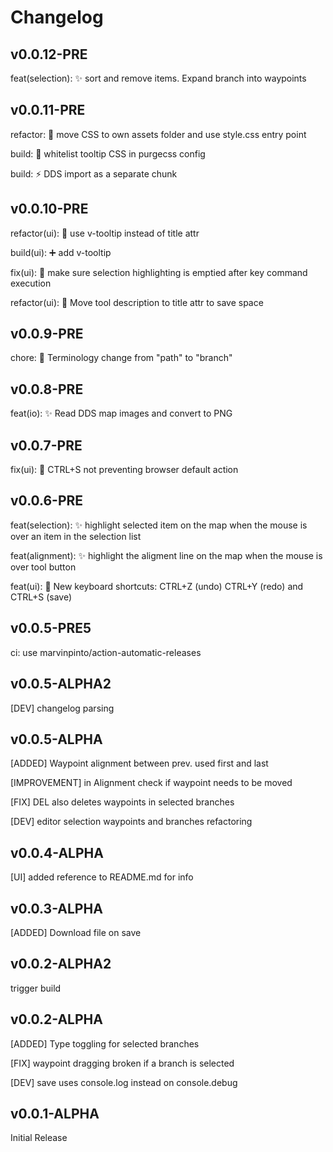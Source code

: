 # Changelog

## v0.0.12-PRE

feat(selection): ✨ sort and remove items. Expand branch into waypoints

## v0.0.11-PRE

refactor: 🚚 move CSS to own assets folder and use style.css entry point

build: 🐛 whitelist tooltip CSS in purgecss config

build: ⚡ DDS import as a separate chunk

## v0.0.10-PRE

refactor(ui): 💄 use v-tooltip instead of title attr

build(ui): ➕ add v-tooltip

fix(ui): 🐛 make sure selection highlighting is emptied after key command execution

refactor(ui): 💄 Move tool description to title attr to save space

## v0.0.9-PRE

chore: :speech_balloon: Terminology change from "path" to "branch"

## v0.0.8-PRE

feat(io): :sparkles: Read DDS map images and convert to PNG

## v0.0.7-PRE

fix(ui): :bug: CTRL+S not preventing browser default action

## v0.0.6-PRE

feat(selection): ✨ highlight selected item on the map when the mouse is over an item in the selection list

feat(alignment): ✨ highlight the aligment line on the map when the mouse is over tool button

feat(ui): :lipstick: New keyboard shortcuts: CTRL+Z (undo) CTRL+Y (redo) and CTRL+S (save)

## v0.0.5-PRE5

ci: use marvinpinto/action-automatic-releases

## v0.0.5-ALPHA2

[DEV] changelog parsing

## v0.0.5-ALPHA

[ADDED] Waypoint alignment between prev. used first and last

[IMPROVEMENT] in Alignment check if waypoint needs to be moved

[FIX] DEL also deletes waypoints in selected branches

[DEV] editor selection waypoints and branches refactoring

## v0.0.4-ALPHA

[UI] added reference to README.md for info

## v0.0.3-ALPHA

[ADDED] Download file on save

## v0.0.2-ALPHA2

trigger build

## v0.0.2-ALPHA

[ADDED] Type toggling for selected branches

[FIX] waypoint dragging broken if a branch is selected

[DEV] save uses console.log instead on console.debug

## v0.0.1-ALPHA

Initial Release
